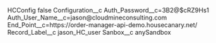 <?xml version="1.0" encoding="UTF-8"?>
<CustomMetadata xmlns="http://soap.sforce.com/2006/04/metadata" xmlns:xsi="http://www.w3.org/2001/XMLSchema-instance" xmlns:xsd="http://www.w3.org/2001/XMLSchema">
    <label>HCConfig</label>
    <protected>false</protected>
    <values>
        <field>Configuration__c</field>
        <value xsi:type="xsd:string">Auth_Password__c=3B2@$cRZ9Hs1
Auth_User_Name__c=jason@cloudmineconsulting.com
End_Point__c=https://order-manager-api-demo.housecanary.net/</value>
    </values>
    <values>
        <field>Record_Label__c</field>
        <value xsi:type="xsd:string">jason_HC_user</value>
    </values>
    <values>
        <field>Sanbox__c</field>
        <value xsi:type="xsd:string">anySandbox</value>
    </values>
</CustomMetadata>
